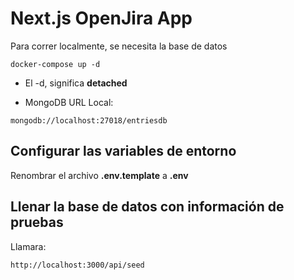 # Next.js OpenJira App

Para correr localmente, se necesita la base de datos

```
docker-compose up -d

```

- El -d, significa **detached**

* MongoDB URL Local:

```
mongodb://localhost:27018/entriesdb
```

## Configurar las variables de entorno

Renombrar el archivo **.env.template** a **.env**

## Llenar la base de datos con información de pruebas

Llamara:

```
http://localhost:3000/api/seed

```
